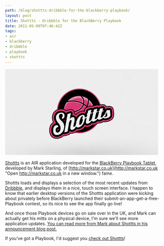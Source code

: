 ```yaml
---
path: /blog/shottts-dribbble-for-the-blackberry-playbook/
layout: post
title: Shottts - Dribbble for the BlackBerry Playbook
date: 2011-05-09T07:46:42Z
tags:
- air
- blackberry
- dribbble
- playbook
- shottts
---
```


![](shottts-logo.png)

[Shottts](http://appworld.blackberry.com/webstore/content/30821 "View the Shottts application on the BlackBerry App World website.") is an AIR application developed for the [BlackBerry Playbook Tablet](http://uk.blackberry.com/playbook-tablet/ "Read more about the Playbook Tablet"), developed by Mark Starling, of [http://markstar.co.uk](http://markstar.co.uk "Open http://markstar.co.uk in a new window.") fame.

Shottts loads and displays a selection of the most recent updates from [Dribbble](http://dribbble.com/shots/popular/ "Open the most popular shots from Dribbble in a new window."), and displays them in a nice, touch screen interface. I happen to know that earlier desktop versions of the Shottts application were kicking about privately before BlackBerry launched their submit-an-app-get-a-free-Playbook contest, so its nice to see the app finally go live!

And once those Playbook devices go on sale over in the UK, and Mark can actually get his mitts on a physical device, I'm sure we'll see more application updates. [You can read more from Mark about Shottts in his announcement blog post.](http://markstar.co.uk/blog/2011/flashplatform/actionscript/shottts-is-now-available-in-the-blackberry-app-store/ "Read more about the release of Shottts at markstar.co.uk")

If you've got a Playbook, I'd suggest you [check out Shottts](http://appworld.blackberry.com/webstore/content/30821 "Download Shottts from the BlackBerry App World store.")!